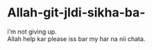 # Allah-git-jldi-sikha-ba-
i'm not giving up.
<br>
Allah help kar please iss bar my har na nii chata.
